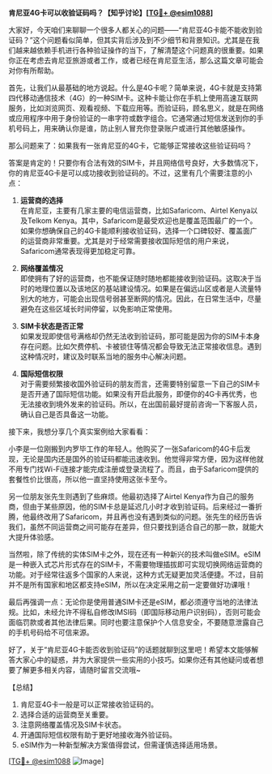 **肯尼亚4G卡可以收验证码吗？【知乎讨论】[[TG💪+ @esim1088](https://t.me/s/esim1088)]**

大家好，今天咱们来聊聊一个很多人都关心的问题——“肯尼亚4G卡能不能收到验证码？”这个问题看似简单，但其实背后涉及到不少细节和背景知识。尤其是在我们越来越依赖手机进行各种验证操作的当下，了解清楚这个问题真的很重要。如果你正在考虑去肯尼亚旅游或者工作，或者已经在肯尼亚生活，那么这篇文章可能会对你有所帮助。

首先，让我们从最基础的地方说起。什么是4G卡呢？简单来说，4G卡就是支持第四代移动通信技术（4G）的一种SIM卡。这种卡能让你在手机上使用高速互联网服务，比如浏览网页、观看视频、下载应用等。而验证码，顾名思义，就是在网络或应用程序中用于身份验证的一串字符或数字组合。它通常通过短信发送到你的手机号码上，用来确认你是谁，防止别人冒充你登录账户或进行其他敏感操作。

那么问题来了：如果我有一张肯尼亚的4G卡，它能够正常接收这些验证码吗？

答案是肯定的！只要你有合法有效的SIM卡，并且网络信号良好，大多数情况下，你的肯尼亚4G卡是可以成功接收到验证码的。不过，这里有几个需要注意的小点：

1. **运营商的选择**  
   在肯尼亚，主要有几家主要的电信运营商，比如Safaricom、Airtel Kenya以及Telkom Kenya。其中，Safaricom是最受欢迎也是覆盖范围最广的一个。如果你想确保自己的4G卡能顺利接收验证码，选择一个口碑较好、覆盖面广的运营商非常重要。尤其是对于经常需要接收国际短信的用户来说，Safaricom通常表现得更加稳定可靠。

2. **网络覆盖情况**  
   即使拥有了好的运营商，也不能保证随时随地都能接收到验证码。这取决于当时的地理位置以及该地区的基站建设情况。如果是在偏远山区或者是人流量特别大的地方，可能会出现信号弱甚至断网的情况。因此，在日常生活中，尽量避免在这些区域长时间停留，以免影响正常使用。

3. **SIM卡状态是否正常**  
   如果发现即使信号满格却仍然无法收到验证码，那可能是因为你的SIM卡本身存在问题。比如欠费停机、卡被锁住等情况都会导致无法正常接收信息。遇到这种情况时，建议及时联系当地的服务中心解决问题。

4. **国际短信权限**  
   对于需要频繁接收国外验证码的朋友而言，还需要特别留意一下自己的SIM卡是否开通了国际短信功能。如果没有开启此服务，即便你的4G卡再优秀，也无法接收到境外发来的验证码。所以，在出国前最好提前咨询一下客服人员，确认自己是否具备这一功能。

接下来，我想分享几个真实案例给大家看看：

小李是一位刚搬到内罗毕工作的年轻人。他购买了一张Safaricom的4G卡后发现，无论是国内还是国外的验证码都能迅速收到。他觉得非常方便，因为这样他就不用专门找Wi-Fi连接才能完成注册或登录流程了。而且，由于Safaricom提供的套餐性价比很高，所以他一直坚持使用这张卡至今。

另一位朋友张先生则遇到了些麻烦。他最初选择了Airtel Kenya作为自己的服务商，但由于某些原因，他的SIM卡总是延迟几小时才收到验证码。后来经过一番折腾，他最终改用了Safaricom，并且再也没有遇到类似的问题。张先生的经历告诉我们，虽然不同运营商之间可能存在差异，但只要找到适合自己的那一款，就能大大提升体验感。

当然啦，除了传统的实体SIM卡之外，现在还有一种新兴的技术叫做eSIM。eSIM是一种嵌入式芯片形式存在的SIM卡，不需要物理插拔即可实现切换网络运营商的功能。对于经常往返多个国家的人来说，这种方式无疑更加灵活便捷。不过，目前并不是所有国家和地区都支持eSIM，所以在决定采用之前一定要做好功课哦！

最后再强调一点：无论你是使用普通SIM卡还是eSIM，都必须遵守当地的法律法规。比如，未经允许不得私自修改IMSI码（即国际移动用户识别码），否则可能会面临罚款或者其他法律后果。同时也要注意保护个人信息安全，不要随意泄露自己的手机号码给不可信来源。

好了，关于“肯尼亚4G卡能否收到验证码”的话题就聊到这里吧！希望本文能够解答大家心中的疑惑，并为大家提供一些实用的小技巧。如果你还有其他疑问或者想要了解更多相关内容，请随时留言交流哦~

【总结】  
1. 肯尼亚4G卡一般是可以正常接收验证码的。
2. 选择合适的运营商至关重要。
3. 注意网络覆盖情况及SIM卡状态。
4. 开通国际短信权限有助于更好地接收海外验证码。
5. eSIM作为一种新型解决方案值得尝试，但需谨慎选择适用场景。

[[TG💪+ @esim1088](https://t.me/s/esim1088) ![Image](https://i.postimg.cc/4NQfJmqS/Snipaste-2025-05-13-00-14-12.png)]
